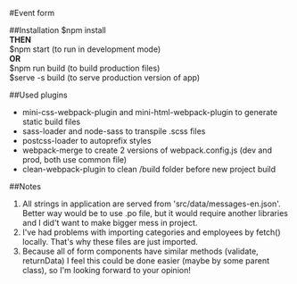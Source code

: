 #Event form   

##Installation
$npm install   
**THEN**  
$npm start (to run in development mode)  
**OR**  
$npm run build (to build production files)   
$serve -s build (to serve production version of app)    

##Used plugins
* mini-css-webpack-plugin and mini-html-webpack-plugin to generate static build files 
* sass-loader and node-sass to transpile .scss files
* postcss-loader to autoprefix styles 
* webpack-merge to create 2 versions of webpack.config.js (dev and prod, both use common file)
* clean-webpack-plugin to clean /build folder before new project build  

##Notes
1. All strings in application are served from 'src/data/messages-en.json'. Better way would be to use .po file, but it would require another libraries and I did't want to make bigger mess in project. 
2. I've had problems with importing categories and employees by fetch() locally. That's why these files are just imported.
3. Because all of form components have similar methods (validate, returnData) I feel this could be done easier (maybe by some parent class), so I'm looking forward to your opinion!